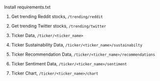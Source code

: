 Install requirements.txt

1. Get trending Reddit stocks,
`/trending/reddit` 

2. Get trending Twitter stocks,
`/trending/twitter` 

3. Ticker Data,
`/ticker/<ticker_name>` 

4. Ticker Sustainability Data,
`/ticker/<ticker_name>/sustainabilty` 

5. Ticker Recommendation Data,
`/ticker/<ticker_name>/recommendations` 

6. Ticker Sentiment Data,
`/ticker/<ticker_name>/sentiment` 

6. Ticker Chart,
`/ticker/<ticker_name>/chart` 
